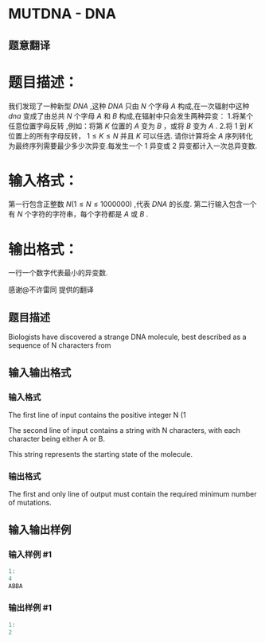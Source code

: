 # MUTDNA - DNA

## 题意翻译

# 题目描述：

我们发现了一种新型 $DNA$ ,这种 $DNA$ 只由 $N$ 个字母 $A$ 构成,在一次辐射中这种 $dna$ 变成了由总共 $N$ 个字母 $A$ 和 $B$ 构成,在辐射中只会发生两种异变： 1.将某个任意位置字母反转 ,例如：将第 $K$ 位置的 $A$ 变为 $B$ ，或将 $B$ 变为 $A$ . 2.将 $1$ 到 $K$ 位置上的所有字母反转， $1≤K≤N$ 并且 $K$ 可以任选. 请你计算将全 $A$ 序列转化为最终序列需要最少多少次异变.每发生一个 $1$ 异变或 $2$ 异变都计入一次总异变数.

# 输入格式：

第一行包含正整数 $N(1≤N≤1 000 000)$ ,代表 $DNA$ 的长度. 第二行输入包含一个有 $N$ 个字符的字符串，每个字符都是 $A$ 或 $B$ .

# 输出格式：

一行一个数字代表最小的异变数.

感谢@不许雷同 提供的翻译

## 题目描述

Biologists have discovered a strange DNA molecule, best described as a sequence of N characters from

## 输入输出格式

### 输入格式

The first line of input contains the positive integer N (1

The second line of input contains a string with N characters, with each character being either A or B.

This string represents the starting state of the molecule.

### 输出格式

The first and only line of output must contain the required minimum number of mutations.

## 输入输出样例

### 输入样例 #1

```cpp
1:
4
ABBA
```


### 输出样例 #1

```cpp
1:
2
```


